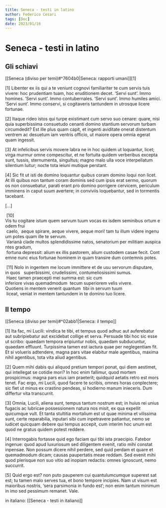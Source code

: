 ```yaml
---
title: Seneca - testi in latino 
author: Federico Cesari 
tags: [Doc]
date: 2023/01/16
---
```

# Seneca - testi in latino

## Gli schiavi
[[Seneca (diviso per temi)#^7604b0|Seneca: rapporti umani]][1]

[1] Libenter ex iis qui a te veniunt cognovi familiariter te cum servis tuis vivere: hoc prudentiam tuam, hoc eruditionem decet. ‘Servi sunt’. Immo homines. ‘Servi sunt’. Immo contubernales. ‘Servi sunt’. Immo humiles amici. ‘Servi sunt’. Immo conservi, si cogitaveris tantundem in utrosque licere fortunae.


[2] Itaque rideo istos qui turpe existimant cum servo suo cenare: quare, nisi quia superbissima consuetudo cenanti domino stantium servorum turbam circumdedit? Est ille plus quam capit, et ingenti aviditate onerat distentum ventrem ac desuetum iam ventris officio, ut maiore opera omnia egerat quam ingessit.


[3] At infelicibus servis movere labra ne in hoc quidem ut loquantur, licet; virga murmur omne compescitur, et ne fortuita quidem verberibus excepta sunt, tussis, sternumenta, singultus; magno malo ulla voce interpellatum silentium luitur; nocte tota ieiuni mutique perstant.


[4] Sic fit ut isti de domino loquantur quibus coram domino loqui non licet. At illi quibus non tantum coram dominis sed cum ipsis erat sermo, quorum os non consuebatur, parati erant pro domino porrigere cervicem, periculum imminens in caput suum avertere; in conviviis loquebantur, sed in tormentis tacebant.

[...]

 [10] Vis tu cogitare istum quem servum tuum vocas ex isdem seminibus ortum eodem frui 
 caelo,  aeque spirare, aeque vivere, aeque mori! tam tu illum videre ingenuum potes quam ille te servum.
 Varianā clade multos splendidissime natos, senatorium per militiam auspicantes gradum, 
 fortuna depressit: alium ex illis pastorem, alium custodem casae fecit. Contemne nunc eius fortunae hominem in quam transire dum contemnis potes. 

 [11] Nolo in ingentem me locum immittere et de usu servorum disputare, in quos 
 superbissimi, crudelissimi, contumeliosissimi sumus. 
 Haec tamen praecepti mei summa est: sic cum inferiore vivas quemadmodum
 tecum superiorem velis vivere. Quotiens in mentem venerit quantum  tibi in servum tuum 
 liceat, veniat in mentem tantundem in te domino tuo licere.

## Il tempo 
[[Seneca (diviso per temi)#^02abb1|Seneca: il tempo]] 

[1] Ita fac, mi Lucili: vindica te tibi, et tempus quod adhuc aut auferebatur aut subripiebatur aut excidebat collige et serva. Persuade tibi hoc sic esse ut scribo: quaedam tempora eripiuntur nobis, quaedam subducuntur, quaedam effluunt. Turpissima tamen est iactura quae per neglegentiam fit. Et si volueris adtendere, magna pars vitae elabitur male agentibus, maxima nihil agentibus, tota vita aliud agentibus. 

[2] Quem mihi dabis qui aliquod pretium tempori ponat, qui diem aestimet, qui intellegat se cotidie mori? In hoc enim fallimur, quod mortem prospicimus: magna pars eius iam praeterìt; quidquid aetatis retro est mors tenet. Fac ergo, mi Lucili, quod facere te scribis, omnes horas conplectere; sic fiet ut minus ex crastino pendeas, si hodierno manum inieceris. Dum differtur vita transcurrit. 

[3] Omnia, Lucili, aliena sunt, tempus tantum nostrum est; in huius rei unius fugacis ac lubricae possessionem natura nos misit, ex qua expellit quicumque vult. Et tanta stultitia mortalium est ut quae minima et vilissima sunt, certe reparabilia, inputari sibi cum inpetravere patiantur, nemo se iudicet quicquam debere qui tempus accepit, cum interim hoc unum est quod ne gratus quidem potest reddere. 

[4] Interrogabis fortasse quid ego faciam qui tibi ista praecipio. Fatebor ingenue: quod apud luxuriosum sed diligentem evenit, ratio mihi constat inpensae. Non possum dicere nihil perdere, sed quid perdam et quare et quemadmodum dicam; causas paupertatis meae reddam. Sed evenit mihi quod plerisque non suo vitio ad inopiam redactis: omnes ignoscunt, nemo succurrit. 

[5] Quid ergo est? non puto pauperem cui quantulumcumque superest sat est; tu tamen malo serves tua, et bono tempore incipies. Nam ut visum est maioribus nostris, ‘sera parsimonia in fundo est’; non enim tantum minimum in imo sed pessimum remanet. Vale.


in italiano: [[Seneca - testi in italiano]]